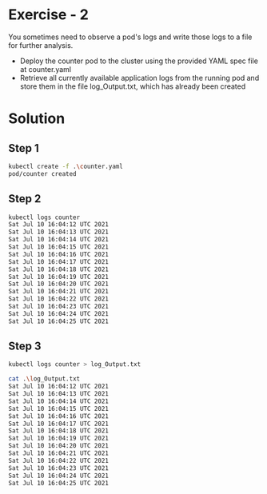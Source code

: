 # Exercise - 2

You sometimes need to observe a pod's logs and write those logs to a file for further analysis.

- Deploy the counter pod to the cluster using the provided YAML spec file at counter.yaml
- Retrieve all currently available application logs from the running pod and store them in the file
log_Output.txt, which has already been created

# Solution

## Step 1
```sh
kubectl create -f .\counter.yaml
pod/counter created
```
## Step 2
```sh
kubectl logs counter
Sat Jul 10 16:04:12 UTC 2021
Sat Jul 10 16:04:13 UTC 2021
Sat Jul 10 16:04:14 UTC 2021
Sat Jul 10 16:04:15 UTC 2021
Sat Jul 10 16:04:16 UTC 2021
Sat Jul 10 16:04:17 UTC 2021
Sat Jul 10 16:04:18 UTC 2021
Sat Jul 10 16:04:19 UTC 2021
Sat Jul 10 16:04:20 UTC 2021
Sat Jul 10 16:04:21 UTC 2021
Sat Jul 10 16:04:22 UTC 2021
Sat Jul 10 16:04:23 UTC 2021
Sat Jul 10 16:04:24 UTC 2021
Sat Jul 10 16:04:25 UTC 2021
```

## Step 3
```sh
kubectl logs counter > log_Output.txt

cat .\log_Output.txt
Sat Jul 10 16:04:12 UTC 2021
Sat Jul 10 16:04:13 UTC 2021
Sat Jul 10 16:04:14 UTC 2021
Sat Jul 10 16:04:15 UTC 2021
Sat Jul 10 16:04:16 UTC 2021
Sat Jul 10 16:04:17 UTC 2021
Sat Jul 10 16:04:18 UTC 2021
Sat Jul 10 16:04:19 UTC 2021
Sat Jul 10 16:04:20 UTC 2021
Sat Jul 10 16:04:21 UTC 2021
Sat Jul 10 16:04:22 UTC 2021
Sat Jul 10 16:04:23 UTC 2021
Sat Jul 10 16:04:24 UTC 2021
Sat Jul 10 16:04:25 UTC 2021
```